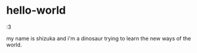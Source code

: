 # hello-world
:3 

my name is shizuka and i'm a dinosaur trying to learn the new ways of the world. 
